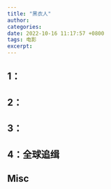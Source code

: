 ```yaml
---
title: "黑衣人"
author: 
categories: 
date: 2022-10-16 11:17:57 +0800
tags: 电影
excerpt: 
---
```




## 1：



## 2：



## 3：




## 4：全球追缉






## Misc



